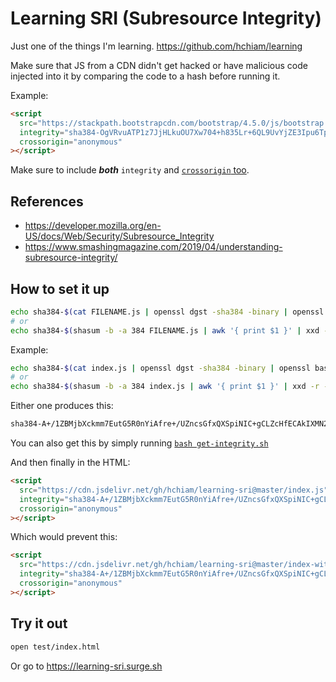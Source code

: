 # Learning SRI (Subresource Integrity)

Just one of the things I'm learning. <https://github.com/hchiam/learning>

Make sure that JS from a CDN didn't get hacked or have malicious code injected into it by comparing the code to a hash before running it.

Example:

```html
<script
  src="https://stackpath.bootstrapcdn.com/bootstrap/4.5.0/js/bootstrap.min.js"
  integrity="sha384-OgVRvuATP1z7JjHLkuOU7Xw704+h835Lr+6QL9UvYjZE3Ipu6Tp75j7Bh/kR0JKI"
  crossorigin="anonymous"
></script>
```

Make sure to include _**both**_ `integrity` and [`crossorigin` too](https://shubhamjain.co/til/subresource-integrity-crossorigin).

## References

- <https://developer.mozilla.org/en-US/docs/Web/Security/Subresource_Integrity>
- <https://www.smashingmagazine.com/2019/04/understanding-subresource-integrity/>

## How to set it up

```bash
echo sha384-$(cat FILENAME.js | openssl dgst -sha384 -binary | openssl base64 -A)
# or
echo sha384-$(shasum -b -a 384 FILENAME.js | awk '{ print $1 }' | xxd -r -p | base64)
```

Example:

```bash
echo sha384-$(cat index.js | openssl dgst -sha384 -binary | openssl base64 -A)
# or
echo sha384-$(shasum -b -a 384 index.js | awk '{ print $1 }' | xxd -r -p | base64)
```

Either one produces this:

```bash
sha384-A+/1ZBMjbXckmm7EutG5R0nYiAfre+/UZncsGfxQXSpiNIC+gCLZcHfECAkIXMN2
```

You can also get this by simply running [`bash get-integrity.sh`](https://github.com/hchiam/learning-sri/blob/master/get-integrity.sh)

And then finally in the HTML:

```html
<script
  src="https://cdn.jsdelivr.net/gh/hchiam/learning-sri@master/index.js"
  integrity="sha384-A+/1ZBMjbXckmm7EutG5R0nYiAfre+/UZncsGfxQXSpiNIC+gCLZcHfECAkIXMN2"
  crossorigin="anonymous"
></script>
```

Which would prevent this:

```html
<script
  src="https://cdn.jsdelivr.net/gh/hchiam/learning-sri@master/index-with-modifications.js"
  integrity="sha384-A+/1ZBMjbXckmm7EutG5R0nYiAfre+/UZncsGfxQXSpiNIC+gCLZcHfECAkIXMN2"
  crossorigin="anonymous"
></script>
```

## Try it out

```bash
open test/index.html
```

Or go to <https://learning-sri.surge.sh>
